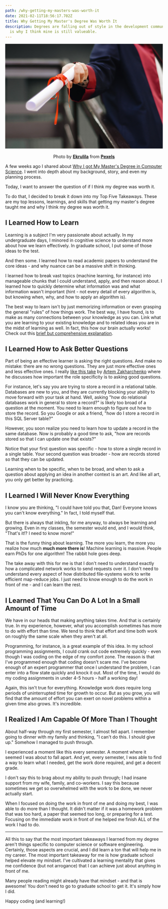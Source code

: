 ```yaml
---
path: /why-getting-my-masters-was-worth-it
date: 2021-02-11T18:56:17.702Z
title: Why Getting My Master's Degree Was Worth It
description: Degrees are falling out of style in the development community. This
  is why I think mine is still valueable.
---
```


![Person holding a degree](../assets/pexels-ekrulila-2292837.jpg)

<center>

Photo by **[Ekrulila](https://www.pexels.com/@ekrulila?utm_content=attributionCopyText&utm_medium=referral&utm_source=pexels)** from **[Pexels](https://www.pexels.com/photo/person-holding-white-scroll-2292837/?utm_content=attributionCopyText&utm_medium=referral&utm_source=pexels)**

</center>



A few weeks ago I shared about [Why I got My Master's Degree in Computer Science](https://bit.ly/2MkZDC1). I went into depth about my background, story, and even my planning process.

Today, I want to answer the question of if I think my degree was worth it.

To do that, I decided to break it down into my Top Five Takeaways. These are my top lessons, learnings, and skills that getting my master's degree taught me and why I think my degree was worth it.

## I Learned How to Learn

Learning is a subject I'm very passionate about actually. In my undergraduate days, I minored in cognitive science to understand more about how we learn effectively. In graduate school, I put some of those ideas to the test. 

And then some. I learned how to read academic papers to understand the core ideas - and why nuance can be a massive shift in thinking. 

I learned how to break vast topics (machine learning, for instance) into manageable chunks that I could understand, apply, and then reason about. I learned how to quickly determine what information was and what information wasn't important (hint - not every detail of every algorithm is, but knowing when, why, and how to apply an algorithm is).

The best way to learn isn't by just memorizing information or even grasping the general "rules" of how things work. The best way, I have found, is to make as many connections between your knowledge as you can. Link what you are learning to your existing knowledge and to related ideas you are in the midst of learning as well. In fact, this how our brain actually works! Check out this [brief but comprehensive explanation](https://bit.ly/36VZ5dq).

## I Learned How to Ask Better Questions

Part of being an effective learner is asking the right questions. And make no mistake: there are no wrong questions. They are just more effective ones and less effective ones. I really [like this take](http://bit.ly/3rHQovd) by [Artem Zakharchenko](https://twitter.com/kettanaito) where he discusses how important the role specificity is to asking good questions.

For instance, let's say you are trying to store a record in a relational table. Databases are new to you, and they are currently blocking your ability to move forward with your task at hand. Well, asking "how do relational databases work in general to store a record?" is likely too broad of a question at the moment. You need to learn enough to figure out how to store the record. So you Google or ask a friend, "how do I store a record in this SQL Server table?"

However, you soon realize you need to learn how to update a record in the same database. Now is probably a good time to ask, "how are records stored so that I can update one that exists?" 

Notice that your first question was specific - how to store a single record in a single table. Your second question was broader - how are records stored so that they can be updated. 

Learning when to be specific, when to be broad, and when to ask a question about applying an idea in another context is an art. And like all art, you only get better by practicing.

## I Learned I Will Never Know Everything

I know you are thinking, "I could have told you that, Dan! Everyone knows you can't know everything." In fact, I told myself that.

But there is always that inkling, for me anyway, to always be learning and growing. Even in my classes, the semester would end, and I would think, "That's it!? I need to know more!"

That is the funny thing about learning. The more you learn, the more you realize how much **much more there is**! Machine learning is massive. People earn PhDs for one algorithm! The rabbit hole goes deep.

The take away with this for me is that I don't need to understand exactly how a complicated network works to send requests over it. I don't need to understand every aspect of how distributed file-systems work to write efficient map-reduce jobs. I just need to know enough to do the work in front of me - and I can learn the rest.

## I Learned That You Can Do A Lot In a Small Amount of Time

We have in our heads that making anything takes time. And that is certainly true. In my experience, however, what you accomplish sometimes has more to do with effort than time. We tend to think that effort and time both work on roughly the same scale when they aren't at all.

Programming, for instance, is a great example of this idea. In my school programming assignments, I could crank out code extremely quickly - even though I was coding on the edge of my comfort zone. The reason is that I've programmed enough that coding doesn't scare me. I've become enough of an expert programmer that once I understand the problem, I can enter into a flow state quickly and knock it out. Most of the time, I would do my coding assignments in under 4-5 hours - half a working day!

Again, this isn't true for everything. Knowledge work does require long periods of uninterrupted time for growth to occur. But as you grow, you will find that the amount of effort you can exert on novel problems within a given time also grows. It's incredible.

## I Realized I Am Capable Of More Than I Thought

About half-way through my first semester, I almost fell apart. I remember going to dinner with my family and thinking, "I can't do this. I should give up." Somehow I managed to push through. 

I experienced a moment like this every semester. A moment where it seemed I was about to fall apart. And yet, every semester, I was able to find a way to learn what I needed, get the work done required, and get a decent grade. 

I don't say this to brag about my ability to push through; I had insane support from my wife, family, and co-workers. I say this because sometimes we get so overwhelmed with the work to be done, we never actually start.

When I focused on doing the work in front of me and doing my best, I was able to do more than I thought. It didn't matter if it was a homework problem that was too hard, a paper that seemed too long, or preparing for a test. Focusing on the immediate work in front of me helped me finish ALL of the work I had to do. 

- - -

All this to say that the most important takeaways I learned from my degree aren't things specific to computer science or software engineering. Certainly, those aspects are crucial, and I did learn a ton that will help me in my career. The most important takeaway for me is how graduate school helped elevate my mindset. I've cultivated a learning mentality that gives me confidence (but not arrogance) that I can achieve just about anything in front of me. 

Many people reading might already have that mindset - and that is awesome! You don't need to go to graduate school to get it. It's simply how I did.

Happy coding (and learning!)